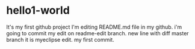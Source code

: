 # hello1-world
It's my first github project
I'm editing README.md file in my github.
i'm going to commit my edit on readme-edit branch.
new line with diff master branch
it is myeclipse edit.
my first commit.